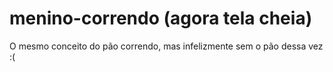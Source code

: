 # menino-correndo (agora tela cheia)
O mesmo conceito do pão correndo, mas infelizmente sem o pão dessa vez :(
